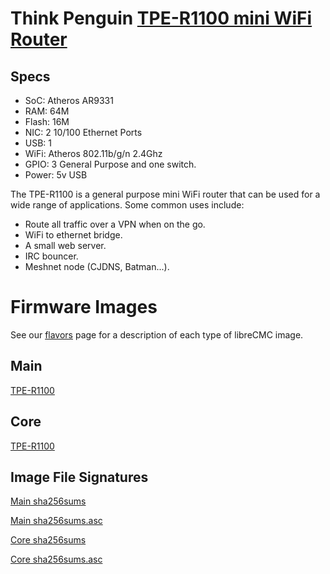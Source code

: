 # Think Penguin [TPE-R1100 mini WiFi Router](https://www.thinkpenguin.com/gnu-linux/free-software-wireless-n-mini-vpn-router-tpe-r1100)

## Specs

* SoC: Atheros AR9331
* RAM: 64M
* Flash: 16M
* NIC: 2 10/100 Ethernet Ports
* USB: 1
* WiFi: Atheros 802.11b/g/n 2.4Ghz
* GPIO: 3 General Purpose and one switch.
* Power: 5v USB

The TPE-R1100 is a general purpose mini WiFi router
that can be used for a wide range of applications. 
Some common uses include:

* Route all traffic over a VPN when on the go.
* WiFi to ethernet bridge.
* A small web server.
* IRC bouncer.
* Meshnet node (CJDNS, Batman...).


# Firmware Images

See our [flavors](https://librecmc.org/flavors.html) page for a description of each type of libreCMC image.

## Main

[TPE-R1100](https://librecmc.org/librecmc/downloads/snapshots/current/main/ar71xx/generic/librecmc-ar71xx-generic-tpe-r1100-squashfs-sysupgrade.bin)

## Core

[TPE-R1100](https://librecmc.org/librecmc/downloads/snapshots/current/core/ar71xx/generic/librecmc-ar71xx-generic-tpe-r1100-squashfs-sysupgrade.bin)

## Image File Signatures 

[Main sha256sums](https://librecmc.org/librecmc/downloads/snapshots/current/main/ar71xx/generic/sha256sums)

[Main sha256sums.asc](https://librecmc.org/librecmc/downloads/snapshots/current/main/ar71xx/generic/sha256sums.asc)


[Core sha256sums](https://librecmc.org/librecmc/downloads/snapshots/current/core/ar71xx/generic/sha256sums)

[Core sha256sums.asc](https://librecmc.org/librecmc/downloads/snapshots/current/core/ar71xx/generic/sha256sums.asc)

